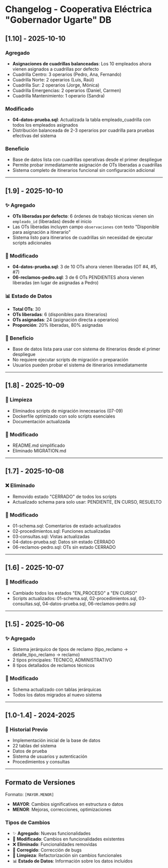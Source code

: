 # Changelog - Cooperativa Eléctrica "Gobernador Ugarte" DB

## [1.10] - 2025-10-10

### Agregado
- **Asignaciones de cuadrillas balanceadas**: Los 10 empleados ahora vienen asignados a cuadrillas por defecto
- Cuadrilla Centro: 3 operarios (Pedro, Ana, Fernando)
- Cuadrilla Norte: 2 operarios (Luis, Raúl)
- Cuadrilla Sur: 2 operarios (Jorge, Mónica)
- Cuadrilla Emergencias: 2 operarios (Daniel, Carmen)
- Cuadrilla Mantenimiento: 1 operario (Sandra)

### Modificado
- **04-datos-prueba.sql**: Actualizada la tabla empleado_cuadrilla con todos los empleados asignados
- Distribución balanceada de 2-3 operarios por cuadrilla para pruebas efectivas del sistema

### Beneficio
- Base de datos lista con cuadrillas operativas desde el primer despliegue
- Permite probar inmediatamente asignación de OTs liberadas a cuadrillas
- Sistema completo de itinerarios funcional sin configuración adicional

---

## [1.9] - 2025-10-10

### ✨ Agregado
- **OTs liberadas por defecto**: 6 órdenes de trabajo técnicas vienen sin `empleado_id` (liberadas) desde el inicio
- Las OTs liberadas incluyen campo `observaciones` con texto "Disponible para asignación a itinerario"
- Sistema listo para itinerarios de cuadrillas sin necesidad de ejecutar scripts adicionales

### 🔧 Modificado
- **04-datos-prueba.sql**: 3 de 10 OTs ahora vienen liberadas (OT #4, #5, #7)
- **06-reclamos-pedro.sql**: 3 de 6 OTs PENDIENTES ahora vienen liberadas (en lugar de asignadas a Pedro)

### 📊 Estado de Datos
- **Total OTs**: 30
- **OTs liberadas**: 6 (disponibles para itinerarios)
- **OTs asignadas**: 24 (asignación directa a operarios)
- **Proporción**: 20% liberadas, 80% asignadas

### 🎯 Beneficio
- Base de datos lista para usar con sistema de itinerarios desde el primer despliegue
- No requiere ejecutar scripts de migración o preparación
- Usuarios pueden probar el sistema de itinerarios inmediatamente

---

## [1.8] - 2025-10-09

### 🧹 Limpieza
- Eliminados scripts de migración innecesarios (07-09)
- Dockerfile optimizado con solo scripts esenciales
- Documentación actualizada

### 📝 Modificado
- README.md simplificado
- Eliminado MIGRATION.md

---

## [1.7] - 2025-10-08

### ❌ Eliminado
- Removido estado "CERRADO" de todos los scripts
- Actualizado schema para solo usar: PENDIENTE, EN CURSO, RESUELTO

### 🔧 Modificado
- 01-schema.sql: Comentarios de estado actualizados
- 02-procedimientos.sql: Funciones actualizadas
- 03-consultas.sql: Vistas actualizadas
- 04-datos-prueba.sql: Datos sin estado CERRADO
- 06-reclamos-pedro.sql: OTs sin estado CERRADO

---

## [1.6] - 2025-10-07

### 🔄 Modificado
- Cambiado todos los estados "EN_PROCESO" a "EN CURSO"
- Scripts actualizados: 01-schema.sql, 02-procedimientos.sql, 03-consultas.sql, 04-datos-prueba.sql, 06-reclamos-pedro.sql

---

## [1.5] - 2025-10-06

### ✨ Agregado
- Sistema jerárquico de tipos de reclamo (tipo_reclamo → detalle_tipo_reclamo → reclamo)
- 2 tipos principales: TECNICO, ADMINISTRATIVO
- 8 tipos detallados de reclamos técnicos

### 🔧 Modificado
- Schema actualizado con tablas jerárquicas
- Todos los datos migrados al nuevo sistema

---

## [1.0-1.4] - 2024-2025

### 📝 Historial Previo
- Implementación inicial de la base de datos
- 22 tablas del sistema
- Datos de prueba
- Sistema de usuarios y autenticación
- Procedimientos y consultas

---

## Formato de Versiones

Formato: `[MAYOR.MENOR]`

- **MAYOR**: Cambios significativos en estructura o datos
- **MENOR**: Mejoras, correcciones, optimizaciones

### Tipos de Cambios
- ✨ **Agregado**: Nuevas funcionalidades
- 🔧 **Modificado**: Cambios en funcionalidades existentes
- ❌ **Eliminado**: Funcionalidades removidas
- 🐛 **Corregido**: Corrección de bugs
- 🧹 **Limpieza**: Refactorización sin cambios funcionales
- 📊 **Estado de Datos**: Información sobre los datos incluidos

